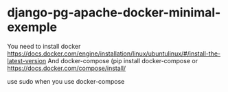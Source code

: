 # django-pg-apache-docker-minimal-exemple

You need to install docker https://docs.docker.com/engine/installation/linux/ubuntulinux/#/install-the-latest-version
And docker-compose (pip install docker-compose or https://docs.docker.com/compose/install/

use sudo when you use docker-compose
